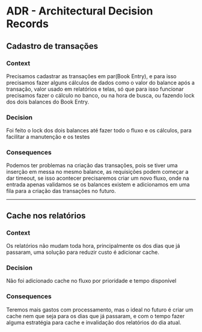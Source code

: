 # ADR - Architectural Decision Records

## Cadastro de transações

### Context

Precisamos cadastrar as transações em par(Book Entry), e para isso precisamos fazer alguns cálculos de dados como o valor do balance após a transação, valor usado em relatórios e telas, só que para isso funcionar precisamos fazer o cálculo no banco, ou na hora de busca, ou fazendo lock dos dois balances do Book Entry.

### Decision

Foi feito o lock dos dois balances até fazer todo o fluxo e os cálculos, para facilitar a manutenção e os testes

### Consequences

Podemos ter problemas na criação das transações, pois se tiver uma inserção em messa no mesmo balance, as requisições podem começar a dar timeout, se isso acontecer precisaremos criar um novo fluxo, onde na entrada apenas validamos se os balances existem e adicionamos em uma fila para a criação das transações no futuro.

---


## Cache nos relatórios

### Context

Os relatórios não mudam toda hora, principalmente os dos dias que já passaram, uma solução para reduzir custo é adicionar cache.

### Decision

Não foi adicionado cache no fluxo por prioridade e tempo disponível
### Consequences

Teremos mais gastos com processamento, mas o ideal no futuro é criar um cache nem que seja para os dias que já passaram, e com o tempo fazer alguma estratégia para cache e invalidação dos relatórios do dia atual.
